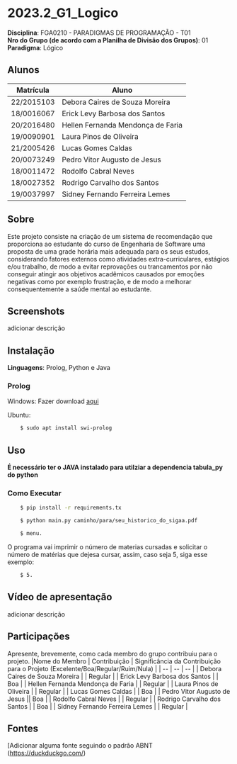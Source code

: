 # 2023.2_G1_Logico

**Disciplina**: FGA0210 - PARADIGMAS DE PROGRAMAÇÃO - T01 <br>
**Nro do Grupo (de acordo com a Planilha de Divisão dos Grupos)**: 01<br>
**Paradigma**: Lógico<br>

## Alunos
|Matrícula | Aluno |
| -- | -- |
| 22/2015103  |  Debora Caires de Souza Moreira |
| 18/0016067  |  Erick Levy Barbosa dos Santos |
| 20/2016480  |  Hellen Fernanda Mendonça de Faria |
| 19/0090901  |  Laura Pinos de Oliveira |
| 21/2005426  |  Lucas Gomes Caldas |
| 20/0073249  |  Pedro Vitor Augusto de Jesus |
| 18/0011472  |  Rodolfo Cabral Neves |
| 18/0027352  |  Rodrigo Carvalho dos Santos |
| 19/0037997  |  Sidney Fernando Ferreira Lemes |


## Sobre 
Este projeto consiste na criação de um sistema de recomendação que proporciona ao estudante do curso de Engenharia de Software uma proposta de uma grade horária mais adequada para os seus estudos, considerando fatores externos como atividades extra-curriculares, estágios e/ou trabalho, de modo a evitar reprovações ou trancamentos por não conseguir atingir aos objetivos acadêmicos causados por emoções negativas como por exemplo frustração, e de modo a melhorar consequentemente a saúde mental ao estudante.

## Screenshots
adicionar descrição

## Instalação 
**Linguagens**: Prolog, Python e Java<br>

### Prolog
Windows: Fazer download [aqui](https://www.swi-prolog.org/download/stable)

Ubuntu:
```bash
    $ sudo apt install swi-prolog
```
## Uso 
**É necessário ter o JAVA instalado para utilziar a dependencia tabula_py do python**

### Como Executar
```bash
    $ pip install -r requirements.tx
```
```bash
    $ python main.py caminho/para/seu_historico_do_sigaa.pdf 
```
```bash
    $ menu.
```
O programa vai imprimir o número de materias cursadas e solicitar o número de matérias que dejesa cursar, assim, caso seja 5, siga esse exemplo:
```bash
    $ 5.
```

## Vídeo de apresentação
adicionar descrição

## Participações
Apresente, brevemente, como cada membro do grupo contribuiu para o projeto.
|Nome do Membro | Contribuição | Significância da Contribuição para o Projeto (Excelente/Boa/Regular/Ruim/Nula) |
| -- | -- | -- |
| Debora Caires de Souza Moreira    |  | Regular |
| Erick Levy Barbosa dos Santos     | | Boa |
| Hellen Fernanda Mendonça de Faria |  | Regular |
| Laura Pinos de Oliveira           |  | Regular |
| Lucas Gomes Caldas                 |  | Boa |
| Pedro Vitor Augusto de Jesus      || Boa |
| Rodolfo Cabral Neves              |  | Regular |
| Rodrigo Carvalho dos Santos       | | Boa |
| Sidney Fernando Ferreira Lemes    |  | Regular |

## Fontes
[Adicionar alguma fonte seguindo o padrão ABNT (https://duckduckgo.com/)
